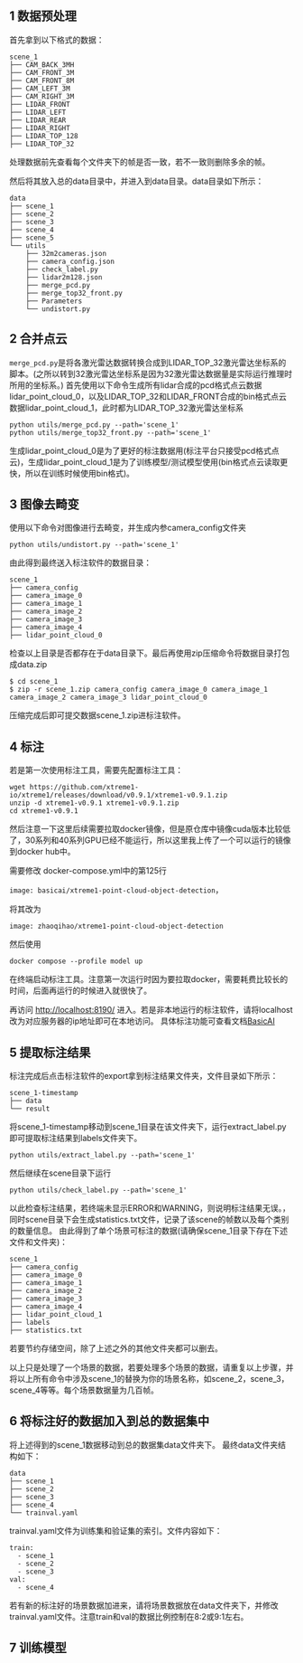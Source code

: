 ## 1 数据预处理
首先拿到以下格式的数据：
```
scene_1
├── CAM_BACK_3MH
├── CAM_FRONT_3M
├── CAM_FRONT_8M
├── CAM_LEFT_3M
├── CAM_RIGHT_3M
├── LIDAR_FRONT
├── LIDAR_LEFT
├── LIDAR_REAR
├── LIDAR_RIGHT
├── LIDAR_TOP_128
├── LIDAR_TOP_32
```
处理数据前先查看每个文件夹下的帧是否一致，若不一致则删除多余的帧。

然后将其放入总的data目录中，并进入到data目录。data目录如下所示：
```
data
├── scene_1
├── scene_2
├── scene_3
├── scene_4
├── scene_5
└── utils
    ├── 32m2cameras.json
    ├── camera_config.json
    ├── check_label.py
    ├── lidar2m128.json
    ├── merge_pcd.py
    ├── merge_top32_front.py
    ├── Parameters
    └── undistort.py
```
## 2 合并点云
```merge_pcd.py```是将各激光雷达数据转换合成到LIDAR_TOP_32激光雷达坐标系的脚本。(之所以转到32激光雷达坐标系是因为32激光雷达数据量是实际运行推理时所用的坐标系。)
首先使用以下命令生成所有lidar合成的pcd格式点云数据lidar_point_cloud_0，以及LIDAR_TOP_32和LIDAR_FRONT合成的bin格式点云数据lidar_point_cloud_1，此时都为LIDAR_TOP_32激光雷达坐标系
```
python utils/merge_pcd.py --path='scene_1'
python utils/merge_top32_front.py --path='scene_1'
```
生成lidar_point_cloud_0是为了更好的标注数据用(标注平台只接受pcd格式点云)，生成lidar_point_cloud_1是为了训练模型/测试模型使用(bin格式点云读取更快，所以在训练时候使用bin格式)。
## 3 图像去畸变
使用以下命令对图像进行去畸变，并生成内参camera_config文件夹
```
python utils/undistort.py --path='scene_1'
```
由此得到最终送入标注软件的数据目录：
```
scene_1
├── camera_config
├── camera_image_0
├── camera_image_1
├── camera_image_2
├── camera_image_3
├── camera_image_4
├── lidar_point_cloud_0
```
检查以上目录是否都存在于data目录下。最后再使用zip压缩命令将数据目录打包成data.zip
```
$ cd scene_1
$ zip -r scene_1.zip camera_config camera_image_0 camera_image_1 camera_image_2 camera_image_3 lidar_point_cloud_0
```
压缩完成后即可提交数据scene_1.zip进标注软件。

## 4 标注
若是第一次使用标注工具，需要先配置标注工具：
```
wget https://github.com/xtreme1-io/xtreme1/releases/download/v0.9.1/xtreme1-v0.9.1.zip
unzip -d xtreme1-v0.9.1 xtreme1-v0.9.1.zip
cd xtreme1-v0.9.1
```
然后注意一下这里后续需要拉取docker镜像，但是原仓库中镜像cuda版本比较低了，30系列和40系列GPU已经不能运行，所以这里我上传了一个可以运行的镜像到docker hub中。

需要修改
docker-compose.yml中的第125行

```image: basicai/xtreme1-point-cloud-object-detection```，

将其改为

```image: zhaoqihao/xtreme1-point-cloud-object-detection```

然后使用
```
docker compose --profile model up
```
在终端启动标注工具。注意第一次运行时因为要拉取docker，需要耗费比较长的时间，后面再运行的时候进入就很快了。

再访问 [http://localhost:8190/](http://localhost:8190/) 进入。若是非本地运行的标注软件，请将localhost改为对应服务器的ip地址即可在本地访问。
具体标注功能可查看文档[BasicAI](https://docs.basic.ai/docs/basicai-cloud-introduction)

## 5 提取标注结果
标注完成后点击标注软件的export拿到标注结果文件夹，文件目录如下所示：
```
scene_1-timestamp
├── data
└── result
```
将scene_1-timestamp移动到scene_1目录在该文件夹下，运行extract_label.py即可提取标注结果到labels文件夹下。

```
python utils/extract_label.py --path='scene_1'
```
然后继续在scene目录下运行
```
python utils/check_label.py --path='scene_1'
```
以此检查标注结果，若终端未显示ERROR和WARNING，则说明标注结果无误。，同时scene目录下会生成statistics.txt文件，记录了该scene的帧数以及每个类别的数量信息。
由此得到了单个场景可标注的数据(请确保scene_1目录下存在下述文件和文件夹)：
```
scene_1
├── camera_config
├── camera_image_0
├── camera_image_1
├── camera_image_2
├── camera_image_3
├── camera_image_4
├── lidar_point_cloud_1
├── labels
├── statistics.txt
```
若要节约存储空间，除了上述之外的其他文件夹都可以删去。

以上只是处理了一个场景的数据，若要处理多个场景的数据，请重复以上步骤，并将以上所有命令中涉及scene_1的替换为你的场景名称，如scene_2，scene_3，scene_4等等。每个场景数据量为几百帧。

## 6 将标注好的数据加入到总的数据集中
将上述得到的scene_1数据移动到总的数据集data文件夹下。
最终data文件夹结构如下：
```
data
├── scene_1
├── scene_2
├── scene_3
├── scene_4
└── trainval.yaml
```
trainval.yaml文件为训练集和验证集的索引。文件内容如下：
```
train:
  - scene_1
  - scene_2
  - scene_3
val:
  - scene_4
```
若有新的标注好的场景数据加进来，请将场景数据放在data文件夹下，并修改trainval.yaml文件。注意train和val的数据比例控制在8:2或9:1左右。

## 7 训练模型
